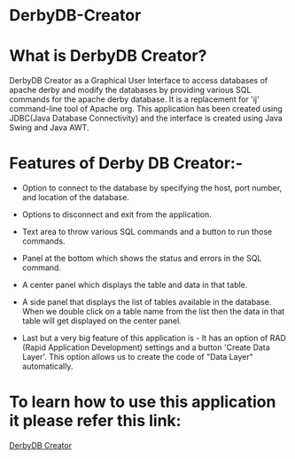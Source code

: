 # DerbyDB-Creator

# What is DerbyDB Creator?
DerbyDB Creator as a Graphical User Interface to access databases of apache derby and modify the databases by providing various SQL commands for the apache derby database. It is a replacement for 'ij' command-line tool of Apache org. This application has been created using JDBC(Java Database Connectivity) and the interface is created using Java Swing and Java AWT.

# Features of Derby DB Creator:-
* Option to connect to the database by specifying the host, port number, and location of the database.

* Options to disconnect and exit from the application.

* Text area to throw various SQL commands and a button to run those commands.

* Panel at the bottom which shows the status and errors in the SQL command.

* A center panel which displays the table and data in that table.

* A side panel that displays the list of tables available in the database. When we double click on a table name from the list then the data in that table will get displayed on the center panel.

* Last but a very big feature of this application is - It has an option of RAD (Rapid Application Development) settings and a button 'Create Data Layer'. This option allows us to  create the code of  "Data Layer" automatically. 

# To learn how to use this application it please refer this link: 
[DerbyDB Creator](https://ambarishwithtech.blogspot.com/2020/07/project-1-derbydb-creator-sql-scripting.html)
